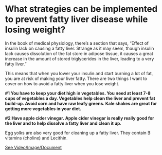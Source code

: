 # What strategies can be implemented to prevent fatty liver disease while losing weight?

In the book of medical physiology, there’s a section that says, “Effect of insulin lack on causing a fatty liver. Strange as it may seem, though insulin lack causes dissolution of the fat store in adipose tissue, it causes a great increase in the amount of stored triglycerides in the liver, leading to a very fatty liver.”

This means that when you lower your insulin and start burning a lot of fat, you are at risk of making your liver fatty. There are two things I want to cover on how to avoid a fatty liver when you lose weight.

**#1 You have to keep your diet high in vegetables. You need at least 7-8 cups of vegetables a day. Vegetables help clean the liver and prevent fat build-up. Avoid corn and have raw leafy greens. Kale shakes are great for getting more vegetables in your diet.**

**#2 Have apple cider vinegar. Apple cider vinegar is really really good for the liver and to help dissolve a fatty liver and clean it up.**

Egg yolks are also very good for cleaning up a fatty liver. They contain B vitamins (choline) and Lecithin.

 [See Video/Image/Document](https://hls-player.drberg.com/asset?path=migrated-assets/how-to-prevent-fatty-liver-when-you-lose-weight-drberg)